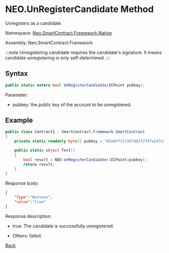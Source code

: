 # NEO.UnRegisterCandidate Method

Unregisters as a candidate.

Namespace: [Neo.SmartContract.Framework.Native](../../native.md)

Assembly: Neo.SmartContract.Framework

:::note
 Unregistering candidate requires the candidate's signature. It means candidate unregistering is only self-determined. 
:::

## Syntax

```cs
public static extern bool UnRegisterCandidate(ECPoint pubkey);
```

Parameter:

- pubkey: the public key of the account to be unregistered.

## Example

```cs
public class Contract1 : SmartContract.Framework.SmartContract
{
    private static readonly byte[] pubkey = "02e8ff17c567d62f274fe247cc884a2a6cd3b8fd0d779a8c5856289a560accacb4".HexToBytes();

    public static object Test()
    {
        bool result = NEO.UnRegisterCandidate((ECPoint)pubkey);
        return result;
    }
}
```

Response body:

```json
{
	"Type":"Boolean",
	"value":"true"
}
```

Response description:

- true: The candidate is successfully unregistered.

- Others: failed.

[Back](../Neo.md)